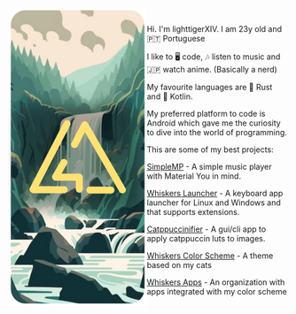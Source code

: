 <p float="left">
  <img src="readme_cover.webp" width="250" align="left">
  <p float="left">
    <samp>
    <br>
      
Hi. I'm lighttigerXIV. I am 23y old and 🇵🇹 Portuguese

I like to 🖥️ code, 🎶 listen to music and 🇯🇵 watch anime. (Basically a nerd)

My favourite languages are 🦀 Rust and 🤖 Kotlin.

My preferred platform to code is Android which gave me the curiosity to dive into the world of programming.
  
This are some of my best projects:
      
[SimpleMP](https://github.com/lighttigerXIV/SimpleMP-Compose) - A simple music player with Material You in mind.

[Whiskers Launcher](https://github.com/lighttigerXIV/whiskers-launcher) - A keyboard app launcher for Linux and Windows and that supports extensions. 

[Catppuccinifier](https://github.com/lighttigerXIV/catppuccinifier) - A gui/cli app to apply catppuccin luts to images.

[Whiskers Color Scheme](https://github.com/Whiskers-Color-Scheme) - A theme based on my cats

[Whiskers Apps](https://github.com/Whiskers-Apps) - An organization with apps integrated with my color scheme
    </samp>
  </p>
</p>
